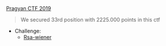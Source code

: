 
[Pragyan CTF 2019](https://ctftime.org/ctf/97)

> We secured 33rd position with 2225.000 points in this ctf 

* Challenge: 
  * [Rsa-wiener](https://github.com/saurav3199/CTF-writeups/blob/master/pragyanctf/wiener.md)
